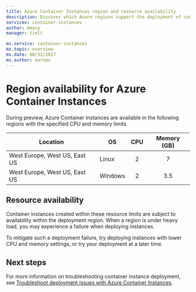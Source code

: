 ```yaml
---
title: Azure Container Instances region and resource availability
description: Discover which Azure regions support the deployment of container instances, and the CPU and memory limits for those instances.
services: container-instances
author: mmacy
manager: timlt

ms.service: container-instances
ms.topic: overview
ms.date: 08/31/2017
ms.author: marsma
---
```


# Region availability for Azure Container Instances

During preview, Azure Container Instances are available in the following regions with the specified CPU and memory limits.

| Location | OS | CPU | Memory (GB) |
| -------- | -- | :---: | :-----------: |
| West Europe, West US, East US | Linux | 2 | 7 |
| West Europe, West US, East US | Windows | 2 | 3.5 |

## Resource availability

Container instances created within these resource limits are subject to availability within the deployment region. When a region is under heavy load, you may experience a failure when deploying instances.

To mitigate such a deployment failure, try deploying instances with lower CPU and memory settings, or try your deployment at a later time.

## Next steps

For more information on troubleshooting container instance deployment, see [Troubleshoot deployment issues with Azure Container Instances](container-instances-troubleshooting.md).